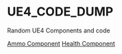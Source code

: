 # UE4_CODE_DUMP
Random UE4 Components and code

[Ammo Component](AmmoComponent)
[Health Component](HealthComponent)
